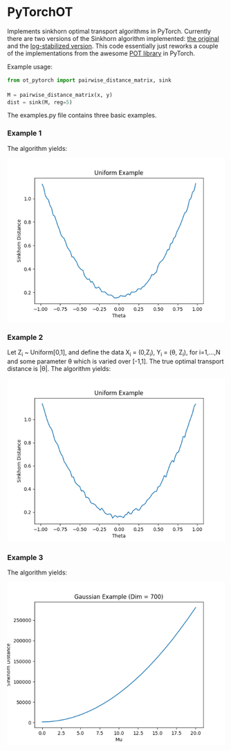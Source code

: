 # PyTorchOT

Implements sinkhorn optimal transport algorithms in PyTorch. Currently there are two versions of the Sinkhorn algorithm implemented: [the original](https://arxiv.org/pdf/1306.0895.pdf) and the [log-stabilized version](https://arxiv.org/pdf/1610.06519.pdf). This code essentially just reworks a couple of the implementations from the awesome [POT library](https://github.com/rflamary/POT/) in PyTorch.

Example usage:
```python
from ot_pytorch import pairwise_distance_matrix, sink

M = pairwise_distance_matrix(x, y)
dist = sink(M, reg=5)
```

The examples.py file contains three basic examples.

### Example 1

The algorithm yields:

![alt text](https://github.com/vincentqb/PyTorchOT/blob/master/plots/uniform_example/uniform_stabilized_example1.png)

### Example 2

Let Z<sub>i</sub> ~ Uniform[0,1], and define the data X<sub>i</sub> = (0,Z<sub>i</sub>), Y<sub>i</sub> = (θ, Z<sub>i</sub>), for i=1,...,N and some parameter θ which is varied over [-1,1]. The true optimal transport distance is |θ|. The algorithm yields:

![alt text](https://github.com/vincentqb/PyTorchOT/blob/master/plots/uniform_example/uniform_example2.png)

### Example 3

The algorithm yields:

![alt text](https://github.com/vincentqb/PyTorchOT/blob/master/plots/gaussian_example/gaussian_example3.png)
